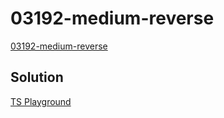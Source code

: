 # 03192-medium-reverse

[03192-medium-reverse](https://github.com/type-challenges/type-challenges/blob/main/questions/03192-medium-reverse/README.md)

## Solution

[TS Playground](https://tsplay.dev/mp8pzm)
